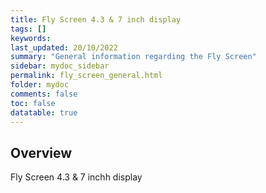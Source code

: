 ```yaml
---
title: Fly Screen 4.3 & 7 inch display
tags: []
keywords: 
last_updated: 20/10/2022
summary: "General information regarding the Fly Screen"
sidebar: mydoc_sidebar
permalink: fly_screen_general.html
folder: mydoc
comments: false
toc: false
datatable: true
---
```

## Overview 
Fly Screen 4.3 & 7 inchh display